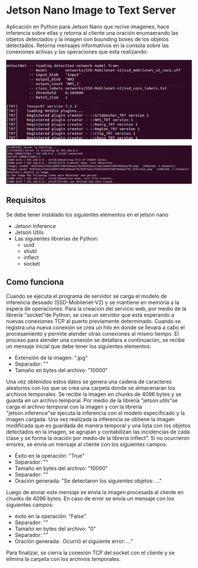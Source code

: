 # Jetson Nano Image to Text Server
Aplicación en Python para Jetson Nano que recive imagenes, hace inferencia sobre ellas y retorna al cliente una oración enumaerando las objetos detectados y la imagen con bounding boxes de los objetos detectados.
Retorna mensajes informativos en la consola sobre las conexiones activas y las operaciones que esta realizando:

![App start up and loading of model](./img/start_up.png)

![Init server and manage new connection](./img/new_conn.png)

## Requisitos 
Se debe tener instalado los siguientes elementos en el jetson nano
* Jetson Inference
* Jetson Utils
* Las siguientes librerías de Python:
    * uuid
    * shutil
    * inflect
    * socket

## Como funciona

Cuando se ejecuta el programa de servidor se carga el modelo de inferencia
deseado (SSD-Mobilenet-V2) y se mantiene en memoria a la espera de operaciones. Para la creación del servicio web, por medio de la librería "socket"de
Python, se crea un servidor que está esperando a nuevas conexiones TCP al
puerto previamente determinado. Cuando se registra una nueva conexión se
crea un hilo en donde se llevara a cabo el procesamiento y permite atender
otras conexiones al mismo tiempo. El proceso para atender una conexión
se detallara a continuación, se recibe un mensaje inicial que debe tener los
siguientes elementos:
* Extensión de la imagen: ".jpg"
* Separador: "<SEP>"
* Tamaño en bytes del archivo: "10000"

Una vez obtenidos estos datos se genera una cadena de caracteres aleatorios
con los que se crea una carpeta donde se almacenaran los archivos temporales. Se recibe la imagen en chunks de 4096 bytes y se guarda en un archivo
temporal. Por medio de la librería "jetson.utils"se carga el archivo temporal
con la imagen y con la librería "jetson.inference"se ejecuta la inferencia con
el modelo especificado y la imagen cargada. Una vez realizada la inferencia
se obtiene la imagen modificada que es guardada de manera temporal y una
lista con los objetos detectados en la imagen, se agrupan y contabilizan las incidencias de cada clase y se forma la oración por medio de la librería ïnflect".
Si no ocurrieron errores, se envía un mensaje al cliente con los siguientes
campos:
* Éxito en la operación: "True"
* Separador: "<SEP>"
* Tamaño en bytes del archivo: "10000"
* Separador: "<SEP>"
* Oración generada: "Se detectaron los siguientes objetos: ..."

Luego de enviar este mensaje se envía la imagen procesada al cliente en
chunks de 4096 bytes. En caso de error se envía un mensaje con los siguientes
campos:
* éxito en la operación: "False"
* Separador: "<SEP>"
* Tamaño en bytes del archivo: "0"
* Separador: "<SEP>"
* Oración generada: .Ocurrió el siguiente error: ..."

Para finalizar, se cierra la conexión TCP del socket con el cliente y se elimina la carpeta con los archivos temporales.
